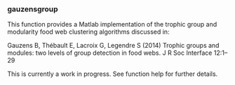 ### gauzensgroup

This function provides a Matlab implementation of the trophic group and modularity food web clustering algorithms discussed in:

Gauzens B, Thébault E, Lacroix G, Legendre S (2014) Trophic groups and modules: two levels of group detection in food webs. J R Soc Interface 12:1–29

This is currently a work in progress.  See function help for further details.